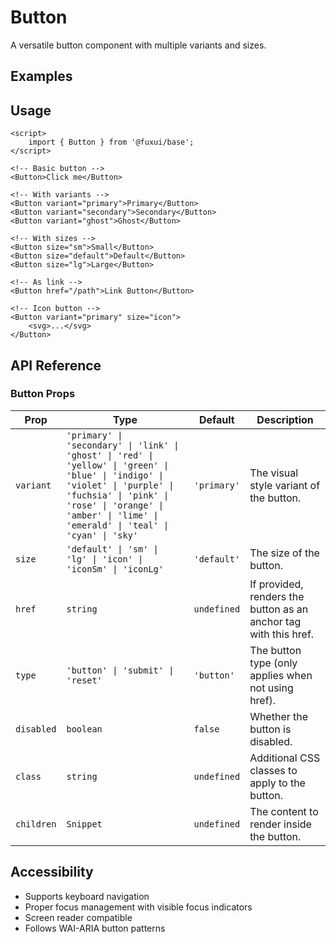 <script>
	import Example from './Example.svelte';
</script>

# Button

A versatile button component with multiple variants and sizes.

## Examples

<Example />

## Usage

```svelte
<script>
	import { Button } from '@fuxui/base';
</script>

<!-- Basic button -->
<Button>Click me</Button>

<!-- With variants -->
<Button variant="primary">Primary</Button>
<Button variant="secondary">Secondary</Button>
<Button variant="ghost">Ghost</Button>

<!-- With sizes -->
<Button size="sm">Small</Button>
<Button size="default">Default</Button>
<Button size="lg">Large</Button>

<!-- As link -->
<Button href="/path">Link Button</Button>

<!-- Icon button -->
<Button variant="primary" size="icon">
	<svg>...</svg>
</Button>
```

## API Reference

### Button Props

| Prop | Type | Default | Description |
|------|------|---------|-------------|
| `variant` | `'primary' \| 'secondary' \| 'link' \| 'ghost' \| 'red' \| 'yellow' \| 'green' \| 'blue' \| 'indigo' \| 'violet' \| 'purple' \| 'fuchsia' \| 'pink' \| 'rose' \| 'orange' \| 'amber' \| 'lime' \| 'emerald' \| 'teal' \| 'cyan' \| 'sky'` | `'primary'` | The visual style variant of the button. |
| `size` | `'default' \| 'sm' \| 'lg' \| 'icon' \| 'iconSm' \| 'iconLg'` | `'default'` | The size of the button. |
| `href` | `string` | `undefined` | If provided, renders the button as an anchor tag with this href. |
| `type` | `'button' \| 'submit' \| 'reset'` | `'button'` | The button type (only applies when not using href). |
| `disabled` | `boolean` | `false` | Whether the button is disabled. |
| `class` | `string` | `undefined` | Additional CSS classes to apply to the button. |
| `children` | `Snippet` | `undefined` | The content to render inside the button. |

## Accessibility

- Supports keyboard navigation
- Proper focus management with visible focus indicators
- Screen reader compatible
- Follows WAI-ARIA button patterns
